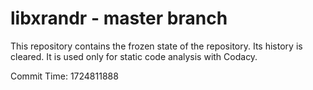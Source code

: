 # libxrandr - master branch

This repository contains the frozen state of the repository.
Its history is cleared. It is used only for static code
analysis with Codacy.

Commit Time: 1724811888